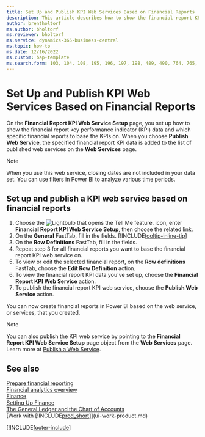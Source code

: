 ```yaml
---
title: Set Up and Publish KPI Web Services Based on Financial Reports
description: This article describes how to show the financial-report KPI data based on specific financial reports.
author: brentholtorf
ms.author: bholtorf
ms.reviewer: bholtorf
ms.service: dynamics-365-business-central
ms.topic: how-to
ms.date: 12/16/2022
ms.custom: bap-template
ms.search.form: 103, 104, 108, 195, 196, 197, 198, 489, 490, 764, 765, 766
---
```

# Set Up and Publish KPI Web Services Based on Financial Reports

On the **Financial Report KPI Web Service Setup** page, you set up how to show the financial report key performance indicator (KPI) data and which specific financial reports to base the KPIs on. When you choose **Publish Web Service**, the specified financial report KPI data is added to the list of published web services on the **Web Services** page.

> [!NOTE]
> When you use this web service, closing dates are not included in your data set. You can use filters in Power BI to analyze various time periods.

## Set up and publish a KPI web service based on financial reports
  
1. Choose the ![Lightbulb that opens the Tell Me feature.](media/ui-search/search_small.png "Tell me what you want to do") icon, enter **Financial Report KPI Web Service Setup**, then choose the related link.
2. On the **General** FastTab, fill in the fields. [!INCLUDE[tooltip-inline-tip](includes/tooltip-inline-tip_md.md)]
3. On the **Row Definitions** FastTab, fill in the fields.
4. Repeat step 3 for all financial reports you want to base the financial report KPI web service on.  
5. To view or edit the selected financial report, on the **Row definitions** FastTab, choose the **Edit Row Definition** action.
6. To view the financial report KPI data you've set up, choose the **Financial Report KPI Web Service** action.
7. To publish the financial report KPI web service, choose the **Publish Web Service** action.

You can now create financial reports in Power BI based on the web service, or services, that you created.

> [!NOTE]  
> You can also publish the KPI web service by pointing to the **Financial Report KPI Web Service Setup** page object from the **Web Services** page. Learn more at [Publish a Web Service](across-how-publish-web-service.md).

## See also

[Prepare financial reporting](bi-how-work-account-schedule.md)  
[Financial analytics overview](bi.md)  
[Finance](finance.md)  
[Setting Up Finance](finance-setup-finance.md)  
[The General Ledger and the Chart of Accounts](finance-general-ledger.md)  
[Work with [!INCLUDE[prod_short](includes/prod_short.md)]](ui-work-product.md)

[!INCLUDE[footer-include](includes/footer-banner.md)]
